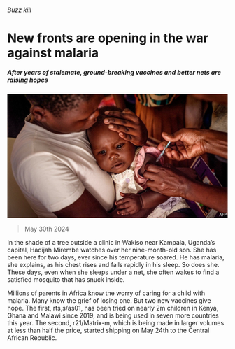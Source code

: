 ###### Buzz kill

# New fronts are opening in the war against malaria 

##### After years of stalemate, ground-breaking vaccines and better nets are raising hopes 

![image](images/20240601_MAP504.jpg) 

> May 30th 2024 

In the shade of a tree outside a clinic in Wakiso near Kampala, Uganda’s capital, Hadijah Mirembe watches over her nine-month-old son. She has been here for two days, ever since his temperature soared. He has malaria, she explains, as his chest rises and falls rapidly in his sleep. So does she. These days, even when she sleeps under a net, she often wakes to find a satisfied mosquito that has snuck inside. 

Millions of parents in Africa know the worry of caring for a child with malaria. Many know the grief of losing one. But two new vaccines give hope. The first, rts,s/as01, has been tried on nearly 2m children in Kenya, Ghana and Malawi since 2019, and is being used in seven more countries this year. The second, r21/Matrix-m, which is being made in larger volumes at less than half the price, started shipping on May 24th to the Central African Republic.

